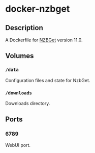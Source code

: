 # docker-nzbget

## Description

A Dockerfile for [NZBGet](http://nzbget.net/) version 11.0.

## Volumes

### `/data`

Configuration files and state for NzbGet.

### `/downloads`

Downloads directory.

## Ports

### 6789

WebUI port.

